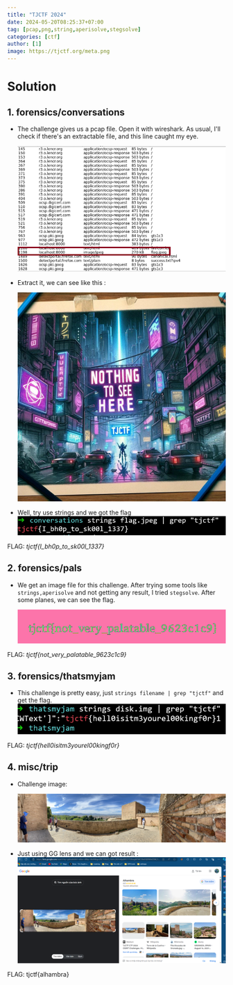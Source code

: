 ```yaml
--- 
title: "TJCTF 2024"
date: 2024-05-20T08:25:37+07:00
tag: [pcap,png,string,aperisolve,stegsolve]
categories: [ctf]
author: [1]
image: https://tjctf.org/meta.png
---
```


# Solution

## 1. forensics/conversations 
- The challenge gives us a pcap file. Open it with wireshark. As usual, I'll check if there's an extractable file, and this line caught my eye.

    ![pic](/assets/posts/TJCTF/convesations/flag-line.png)
- Extract it, we can see like this :

    ![pic](/assets/posts/TJCTF/convesations/flag.jpeg)
- Well, try use strings and we got the flag
    ![pic](/assets/posts/TJCTF/convesations/conversations.png)

FLAG: *tjctf{I_bh0p_to_sk00l_1337}*

## 2. forensics/pals
- We get an image file for this challenge. After trying some tools like `strings,aperisolve` and not getting any result, I tried `stegsolve`. After some planes, we can see the flag.

    ![pic](/assets/posts/TJCTF/pals.png)

FLAG: *tjctf{not_very_palatable_9623c1c9}*
## 3. forensics/thatsmyjam
- This challenge is pretty easy, just `strings filename | grep "tjctf"` and get the flag.
    ![pic](/assets/posts/TJCTF/thatmyjam.png)

FLAG: *tjctf{hell0isitm3yourel00kingf0r}*

## 4. misc/trip
- Challenge image: 

    ![pic](/assets/posts/TJCTF/trip/IMG_1876.jpeg)
- Just using GG lens and we can got result :
    ![pic](/assets/posts/TJCTF/trip/flag.png)

FLAG: tjctf{alhambra}